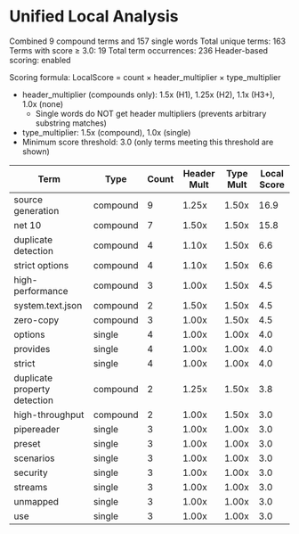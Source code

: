 # Unified Local Analysis

Combined 9 compound terms and 157 single words
Total unique terms: 163
Terms with score ≥ 3.0: 19
Total term occurrences: 236
Header-based scoring: enabled

Scoring formula: LocalScore = count × header_multiplier × type_multiplier
- header_multiplier (compounds only): 1.5x (H1), 1.25x (H2), 1.1x (H3+), 1.0x (none)
  - Single words do NOT get header multipliers (prevents arbitrary substring matches)
- type_multiplier: 1.5x (compound), 1.0x (single)
- Minimum score threshold: 3.0 (only terms meeting this threshold are shown)

| Term | Type | Count | Header Mult | Type Mult | Local Score |
|------|------|-------|-------------|-----------|-------------|
| source generation | compound | 9 | 1.25x | 1.50x | 16.9 |
| net 10 | compound | 7 | 1.50x | 1.50x | 15.8 |
| duplicate detection | compound | 4 | 1.10x | 1.50x | 6.6 |
| strict options | compound | 4 | 1.10x | 1.50x | 6.6 |
| high-performance | compound | 3 | 1.00x | 1.50x | 4.5 |
| system.text.json | compound | 2 | 1.50x | 1.50x | 4.5 |
| zero-copy | compound | 3 | 1.00x | 1.50x | 4.5 |
| options | single | 4 | 1.00x | 1.00x | 4.0 |
| provides | single | 4 | 1.00x | 1.00x | 4.0 |
| strict | single | 4 | 1.00x | 1.00x | 4.0 |
| duplicate property detection | compound | 2 | 1.25x | 1.50x | 3.8 |
| high-throughput | compound | 2 | 1.00x | 1.50x | 3.0 |
| pipereader | single | 3 | 1.00x | 1.00x | 3.0 |
| preset | single | 3 | 1.00x | 1.00x | 3.0 |
| scenarios | single | 3 | 1.00x | 1.00x | 3.0 |
| security | single | 3 | 1.00x | 1.00x | 3.0 |
| streams | single | 3 | 1.00x | 1.00x | 3.0 |
| unmapped | single | 3 | 1.00x | 1.00x | 3.0 |
| use | single | 3 | 1.00x | 1.00x | 3.0 |
